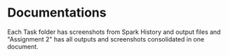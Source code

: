 
# Documentations 

Each Task folder has screenshots from Spark History and output files and "Assignment 2" has all outputs and screenshots consolidated in one document.

